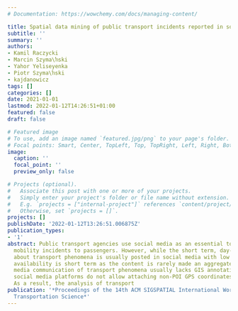 ```yaml
---
# Documentation: https://wowchemy.com/docs/managing-content/

title: Spatial data mining of public transport incidents reported in social media
subtitle: ''
summary: ''
authors:
- Kamil Raczycki
- Marcin Szyma\ŉski
- Yahor Yeliseyenka
- Piotr Szyma\ŉski
- kajdanowicz
tags: []
categories: []
date: 2021-01-01
lastmod: 2022-01-12T14:26:51+01:00
featured: false
draft: false

# Featured image
# To use, add an image named `featured.jpg/png` to your page's folder.
# Focal points: Smart, Center, TopLeft, Top, TopRight, Left, Right, BottomLeft, Bottom, BottomRight.
image:
  caption: ''
  focal_point: ''
  preview_only: false

# Projects (optional).
#   Associate this post with one or more of your projects.
#   Simply enter your project's folder or file name without extension.
#   E.g. `projects = ["internal-project"]` references `content/project/deep-learning/index.md`.
#   Otherwise, set `projects = []`.
projects: []
publishDate: '2022-01-12T13:26:51.006875Z'
publication_types:
- '1'
abstract: Public transport agencies use social media as an essential tool for communicating
  mobility incidents to passengers. However, while the short term, day-to-day information
  about transport phenomena is usually posted in social media with low latency, its
  availability is short term as the content is rarely made an aggregated form. Social
  media communication of transport phenomena usually lacks GIS annotations as most
  social media platforms do not allow attaching non-POI GPS coordinates to posts.
  As a result, the analysis of transport
publication: '*Proceedings of the 14th ACM SIGSPATIAL International Workshop on Computational
  Transportation Science*'
---
```

